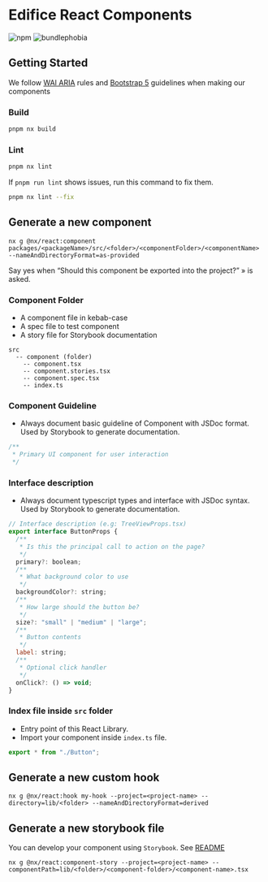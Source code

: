 # Edifice React Components

![npm](https://img.shields.io/npm/v/@edifice-ui/react?style=flat-square)
![bundlephobia](https://img.shields.io/bundlephobia/min/@edifice-ui/react?style=flat-square)

## Getting Started

We follow [WAI ARIA](https://www.w3.org/WAI/ARIA/apg/patterns/) rules and [Bootstrap 5](https://getbootstrap.com/docs/5.0/components/accordion/) guidelines when making our components

### Build

```bash
pnpm nx build
```

### Lint

```bash
pnpm nx lint
```

If `pnpm run lint` shows issues, run this command to fix them.

```bash
pnpm nx lint --fix
```

## Generate a new component

```
nx g @nx/react:component packages/<packageName>/src/<folder>/<componentFolder>/<componentName> --nameAndDirectoryFormat=as-provided
```

Say yes when “Should this component be exported into the project?” » is asked.

### Component Folder

- A component file in kebab-case
- A spec file to test component
- A story file for Storybook documentation

```
src
  -- component (folder)
    -- component.tsx
    -- component.stories.tsx
    -- component.spec.tsx
    -- index.ts
```

### Component Guideline

- Always document basic guideline of Component with JSDoc format. Used by Storybook to generate documentation.

```jsx
/**
 * Primary UI component for user interaction
 */
```

### Interface description

- Always document typescript types and interface with JSDoc syntax. Used by Storybook to generate documentation.

```jsx
// Interface description (e.g: TreeViewProps.tsx)
export interface ButtonProps {
  /**
   * Is this the principal call to action on the page?
   */
  primary?: boolean;
  /**
   * What background color to use
   */
  backgroundColor?: string;
  /**
   * How large should the button be?
   */
  size?: "small" | "medium" | "large";
  /**
   * Button contents
   */
  label: string;
  /**
   * Optional click handler
   */
  onClick?: () => void;
}
```

### Index file inside `src` folder

- Entry point of this React Library.
- Import your component inside `index.ts` file.

```jsx
export * from "./Button";
```

## Generate a new custom hook

```
nx g @nx/react:hook my-hook --project=<project-name> --directory=lib/<folder> --nameAndDirectoryFormat=derived
```

## Generate a new storybook file

You can develop your component using `Storybook`. See [README](../../docs//README.md)

```
nx g @nx/react:component-story --project=<project-name> --componentPath=lib/<folder>/<component-folder>/<component-name>.tsx
```
